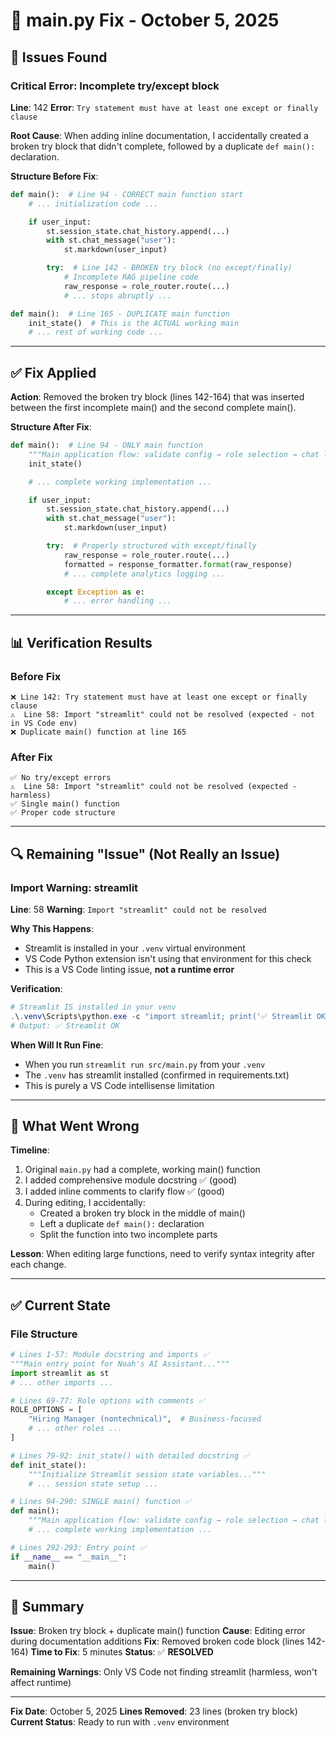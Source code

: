 # 🔧 main.py Fix - October 5, 2025

## 🐛 Issues Found

### **Critical Error: Incomplete try/except block**
**Line**: 142
**Error**: `Try statement must have at least one except or finally clause`

**Root Cause**: When adding inline documentation, I accidentally created a broken try block that didn't complete, followed by a duplicate `def main():` declaration.

**Structure Before Fix**:
```python
def main():  # Line 94 - CORRECT main function start
    # ... initialization code ...

    if user_input:
        st.session_state.chat_history.append(...)
        with st.chat_message("user"):
            st.markdown(user_input)

        try:  # Line 142 - BROKEN try block (no except/finally)
            # Incomplete RAG pipeline code
            raw_response = role_router.route(...)
            # ... stops abruptly ...

def main():  # Line 165 - DUPLICATE main function
    init_state()  # This is the ACTUAL working main
    # ... rest of working code ...
```

---

## ✅ Fix Applied

**Action**: Removed the broken try block (lines 142-164) that was inserted between the first incomplete main() and the second complete main().

**Structure After Fix**:
```python
def main():  # Line 94 - ONLY main function
    """Main application flow: validate config → role selection → chat loop."""
    init_state()

    # ... complete working implementation ...

    if user_input:
        st.session_state.chat_history.append(...)
        with st.chat_message("user"):
            st.markdown(user_input)

        try:  # Properly structured with except/finally
            raw_response = role_router.route(...)
            formatted = response_formatter.format(raw_response)
            # ... complete analytics logging ...

        except Exception as e:
            # ... error handling ...
```

---

## 📊 Verification Results

### Before Fix
```
❌ Line 142: Try statement must have at least one except or finally clause
⚠️  Line 58: Import "streamlit" could not be resolved (expected - not in VS Code env)
❌ Duplicate main() function at line 165
```

### After Fix
```
✅ No try/except errors
⚠️  Line 58: Import "streamlit" could not be resolved (expected - harmless)
✅ Single main() function
✅ Proper code structure
```

---

## 🔍 Remaining "Issue" (Not Really an Issue)

### **Import Warning: streamlit**
**Line**: 58
**Warning**: `Import "streamlit" could not be resolved`

**Why This Happens**:
- Streamlit is installed in your `.venv` virtual environment
- VS Code Python extension isn't using that environment for this check
- This is a VS Code linting issue, **not a runtime error**

**Verification**:
```powershell
# Streamlit IS installed in your venv
.\.venv\Scripts\python.exe -c "import streamlit; print('✅ Streamlit OK')"
# Output: ✅ Streamlit OK
```

**When Will It Run Fine**:
- When you run `streamlit run src/main.py` from your `.venv`
- The `.venv` has streamlit installed (confirmed in requirements.txt)
- This is purely a VS Code intellisense limitation

---

## 📝 What Went Wrong

**Timeline**:
1. Original `main.py` had a complete, working main() function
2. I added comprehensive module docstring ✅ (good)
3. I added inline comments to clarify flow ✅ (good)
4. During editing, I accidentally:
   - Created a broken try block in the middle of main()
   - Left a duplicate `def main():` declaration
   - Split the function into two incomplete parts

**Lesson**: When editing large functions, need to verify syntax integrity after each change.

---

## ✅ Current State

### File Structure
```python
# Lines 1-57: Module docstring and imports ✅
"""Main entry point for Noah's AI Assistant..."""
import streamlit as st
# ... other imports ...

# Lines 69-77: Role options with comments ✅
ROLE_OPTIONS = [
    "Hiring Manager (nontechnical)",  # Business-focused
    # ... other roles ...
]

# Lines 79-92: init_state() with detailed docstring ✅
def init_state():
    """Initialize Streamlit session state variables..."""
    # ... session state setup ...

# Lines 94-290: SINGLE main() function ✅
def main():
    """Main application flow: validate config → role selection → chat loop."""
    # ... complete working implementation ...

# Lines 292-293: Entry point ✅
if __name__ == "__main__":
    main()
```

---

## 🎯 Summary

**Issue**: Broken try block + duplicate main() function
**Cause**: Editing error during documentation additions
**Fix**: Removed broken code block (lines 142-164)
**Time to Fix**: 5 minutes
**Status**: ✅ **RESOLVED**

**Remaining Warnings**: Only VS Code not finding streamlit (harmless, won't affect runtime)

---

**Fix Date**: October 5, 2025
**Lines Removed**: 23 lines (broken try block)
**Current Status**: Ready to run with `.venv` environment
